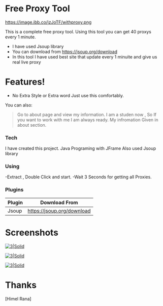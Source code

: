 # Free Proxy Tool


https://image.ibb.co/jzJoTF/withproxy.png

This is a complete free proxy tool. Using this tool you can get 40 proxys every 1 minute.

  - I have used Jsoup library
  - You can download from https://jsoup.org/download
  - In this tool I have used best site that update every 1 minuite and give us real live proxy
# Features!

  - No Extra Style or Extra word Just use this comfortably.


You can also:

> Go to about page and view my information. I am a studen now , So If you want to work with me I am always ready. My infromation Given in about section.


### Tech

I have created this project.
 Java Programing with JFrame
 Also used Jsoup library

### Using
-Extract , Double Click and start.
-Wait 3 Seconds for getting all Proxies.

### Plugins
| Plugin | Download From |
| ------ | ------ |
| Jsoup | https://jsoup.org/download


# Screenshots

[![3|Solid](https://image.ibb.co/i7qfav/withoutproxy.png)](https://github.com/Swe-HimelRana/FreeProxyTool)

[![3|Solid](https://image.ibb.co/jzJoTF/withproxy.png)](https://github.com/Swe-HimelRana/FreeProxyTool)

[![3|Solid](https://image.ibb.co/nxXF8F/about.png)](https://github.com/Swe-HimelRana/FreeProxyTool)
# Thanks
[Himel Rana]

